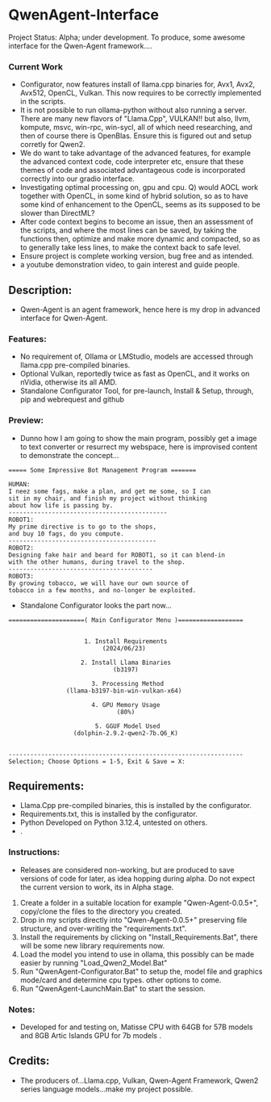 # QwenAgent-Interface
Project Status: Alpha; under development. To produce, some awesome interface for the Qwen-Agent framework....

### Current Work
- Configurator, now features install of llama.cpp binaries for, Avx1, Avx2, Avx512, OpenCL, Vulkan. This now requires to be correctly implemented in the scripts.
- It is not possible to run ollama-python without also running a server. There are many new flavors of "Llama.Cpp", VULKAN!! but also, llvm, kompute, msvc, win-rpc, win-sycl, all of which need researching, and then of course there is OpenBlas. Ensure this is figured out and setup corretly for Qwen2.
- We do want to take advantage of the advanced features, for example the advanced context code, code interpreter etc, ensure that these themes of code and associated advantageous code is incorporated correctly into our gradio interface.
- Investigating optimal processing on, gpu and cpu. Q) would AOCL work together with OpenCL, in some kind of hybrid solution, so as to have some kind of enhancement to the OpenCL, seems as its supposed to be slower than DirectML?
- After code context begins to become an issue, then an assessment of the scripts, and where the most lines can be saved, by taking the functions then, optimize and make more dynamic and compacted, so as to generally take less lines, to make the context back to safe level. 
- Ensure project is complete working version, bug free and as intended.
- a youtube demonstration video, to gain interest and guide people.

## Description:
- Qwen-Agent is an agent framework, hence here is my drop in advanced interface for Qwen-Agent. 

### Features:
- No requirement of, Ollama or LMStudio, models are accessed through llama.cpp pre-compiled binaries.
- Optional Vulkan, reportedly twice as fast as OpenCL, and it works on nVidia, otherwise its all AMD. 
- Standalone Configurator Tool, for pre-launch, Install & Setup, through, pip and webrequest and github
 
### Preview:
- Dunno how I am going to show the main program, possibly get a image to text converter or resurrect my webspace, here is improvised content to demonstrate the concept...
```
===== Some Impressive Bot Management Program =======

HUMAN:
I neez some fags, make a plan, and get me some, so I can
sit in my chair, and finish my project without thinking
about how life is passing by.
--------------------------------------------
ROBOT1:
My prime directive is to go to the shops,
and buy 10 fags, do you compute.
-----------------------------------------
ROBOT2:
Designing fake hair and beard for ROBOT1, so it can blend-in
with the other humans, during travel to the shop.
----------------------------------------
ROBOT3:
By growing tobacco, we will have our own source of
tobacco in a few months, and no-longer be exploited.

```
- Standalone Configurator looks the part now...
```
=====================( Main Configurator Menu )==================


                     1. Install Requirements
                          (2024/06/23)

                    2. Install Llama Binaries
                             (b3197)

                       3. Processing Method
                (llama-b3197-bin-win-vulkan-x64)

                       4. GPU Memory Usage
                              (80%)

                        5. GGUF Model Used
                  (dolphin-2.9.2-qwen2-7b.Q6_K)


-----------------------------------------------------------------
Selection; Choose Options = 1-5, Exit & Save = X:
```

## Requirements:
- Llama.Cpp pre-compiled binaries, this is installed by the configurator.
- Requirements.txt, this is installed by the configurator.
- Python Developed on Python 3.12.4, untested on others.
- .

### Instructions:
- Releases are considered non-working, but are produced to save versions of code for later, as idea hopping during alpha. Do not expect the current version to work, its in Alpha stage.
1. Create a folder in a suitable location for example "Qwen-Agent-0.0.5+", copy/clone the files to the directory you created.
2. Drop in my scripts directly into "Qwen-Agent-0.0.5+" preserving file structure, and over-writing the "requirements.txt".
3. Install the requirements by clicking on "Install_Requirements.Bat", there will be some new library requirements now.
4. Load the model you intend to use in ollama, this possibly can be made easier by running "Load_Qwen2_Model.Bat"
5. Run "QwenAgent-Configurator.Bat" to setup the, model file and graphics mode/card and determine cpu types. other options to come.
6. Run "QwenAgent-LaunchMain.Bat" to start the session. 

### Notes:
- Developed for and testing on, Matisse CPU with 64GB for 57B models and 8GB Artic Islands GPU for 7b models .

## Credits:
- The producers of...Llama.cpp, Vulkan, Qwen-Agent Framework, Qwen2 series language models...make my project possible.


